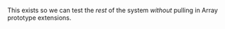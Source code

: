 This exists so we can test the *rest* of the system *without* pulling in Array prototype extensions.
